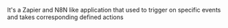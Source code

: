 It's a Zapier and N8N like application that used to trigger on specific events and takes corresponding defined actions
